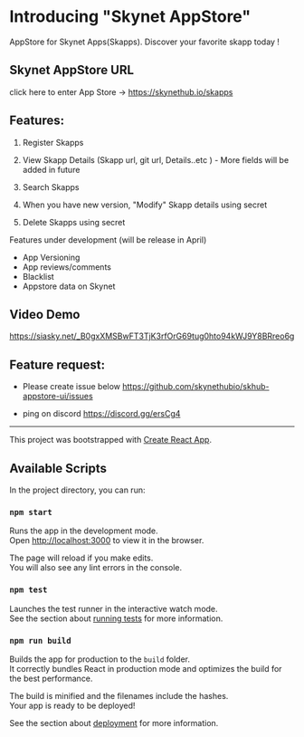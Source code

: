 # Introducing "Skynet AppStore" 

AppStore for Skynet Apps(Skapps). Discover your favorite skapp today !

## Skynet AppStore URL
click here to enter App Store -> https://skynethub.io/skapps

## Features: 

1. Register Skapps

2. View Skapp Details (Skapp url, git url, Details..etc ) - More fields will be added in future

3. Search Skapps

4. When you have new version, "Modify" Skapp details using secret

5. Delete Skapps using secret

Features under development (will be release in April)
- App Versioning
- App reviews/comments
- Blacklist
- Appstore data on Skynet

## Video Demo

https://siasky.net/_B0gxXMSBwFT3TjK3rfOrG69tug0hto94kWJ9Y8BRreo6g

## Feature request: 

* Please create issue below
https://github.com/skynethubio/skhub-appstore-ui/issues

* ping on discord
https://discord.gg/ersCg4

------------- 

This project was bootstrapped with [Create React App](https://github.com/facebook/create-react-app).

## Available Scripts

In the project directory, you can run:

### `npm start`

Runs the app in the development mode.<br />
Open [http://localhost:3000](http://localhost:3000) to view it in the browser.

The page will reload if you make edits.<br />
You will also see any lint errors in the console.

### `npm test`

Launches the test runner in the interactive watch mode.<br />
See the section about [running tests](https://facebook.github.io/create-react-app/docs/running-tests) for more information.

### `npm run build`

Builds the app for production to the `build` folder.<br />
It correctly bundles React in production mode and optimizes the build for the best performance.

The build is minified and the filenames include the hashes.<br />
Your app is ready to be deployed!

See the section about [deployment](https://facebook.github.io/create-react-app/docs/deployment) for more information.

